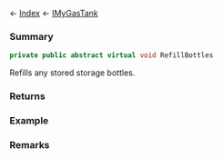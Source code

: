 ← [Index](Api-Index) ← [IMyGasTank](Sandbox.ModAPI.Ingame.IMyGasTank)

### Summary

```csharp
private public abstract virtual void RefillBottles
```

Refills any stored storage bottles.

### Returns

### Example

### Remarks

